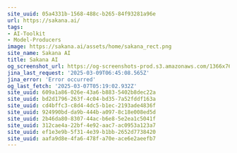 ```yaml
---
site_uuid: 05a4331b-1568-488c-b265-84f93281a96e
url: https://sakana.ai/
tags:
- AI-Toolkit
- Model-Producers
image: https://sakana.ai/assets/home/sakana_rect.png
site_name: Sakana AI
title: Sakana AI
og_screenshot_url: https://og-screenshots-prod.s3.amazonaws.com/1366x768/80/false/7c8661f69d10e5a0c41b2ae3369ff6e5fb4cdbf2d26f7ac61272f8fcb575be57.jpeg
jina_last_request: '2025-03-09T06:45:08.565Z'
jina_error: 'Error occurred'
og_last_fetch: '2025-03-07T05:19:02.932Z'
site_uuid: 609a1a86-026e-43a6-b883-5402b8dec22a
site_uuid: bd2d1796-263f-4c04-bd35-7a52fddf163a
site_uuid: cd4bffc3-c8d4-4dc5-b1ec-2193ade4836f
site_uuid: 924990bd-da9b-444b-a097-8c18e008ed5d
site_uuid: 2b46da80-8307-44ac-b6e8-5e2ea1c5041f
site_uuid: 312cae4a-22bf-4e92-aac7-ac0953a123a7
site_uuid: ef1e3e9b-5f31-4e39-b1bb-2652d7738420
site_uuid: aafa9d8e-4fa6-478f-a70e-ace6e2aeefb7
---
```


